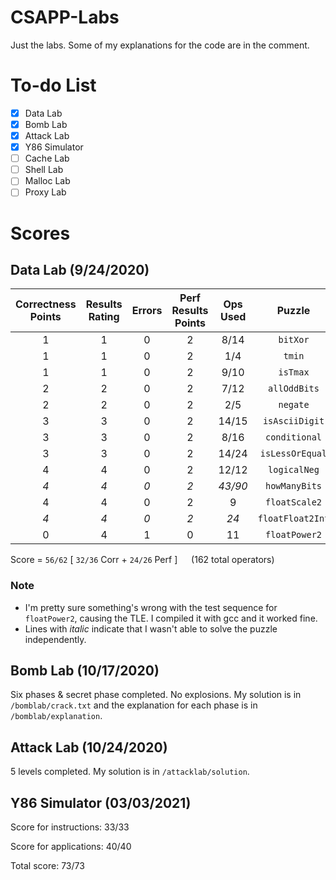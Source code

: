 # CSAPP-Labs

Just the labs. Some of my explanations for the code are in the comment. 

# To-do List

- [x] Data Lab
- [x] Bomb Lab
- [x] Attack Lab
- [x] Y86 Simulator
- [ ] Cache Lab
- [ ] Shell Lab
- [ ] Malloc Lab
- [ ] Proxy Lab

# Scores

## Data Lab (9/24/2020)

Correctness Points| Results Rating| Errors | Perf Results Points | Ops Used |Puzzle
:---:|:---:|:---:|:---:|:---:|:---:
1|1|0|2|8/14|`bitXor`
1|1|0|2|1/4|`tmin`
1|1|0|2|9/10|`isTmax`
2|2|0|2|7/12|`allOddBits`
2|2|0|2|2/5|`negate`
3|3|0|2|14/15|`isAsciiDigit`
3|3|0|2|8/16|`conditional`
3|3|0|2|14/24|`isLessOrEqual`
4|4|0|2|12/12|`logicalNeg`
*4*|*4*|*0*|*2*|*43/90*|`howManyBits`
4|4|0|2|9|`floatScale2`
*4*|*4*|*0*|*2*|*24*|`floatFloat2Int`
0|4|1|0|11|`floatPower2`

Score = `56/62` [ `32/36` Corr + `24/26` Perf ] &emsp;  (162 total operators)

### Note

- I'm pretty sure something's wrong with the test sequence for `floatPower2`, causing the TLE. I compiled it with gcc and it worked fine.
- Lines with *italic* indicate that I wasn't able to solve the puzzle independently.

## Bomb Lab (10/17/2020)

Six phases & secret phase completed. No explosions. My solution is in `/bomblab/crack.txt` and the explanation for each phase is in `/bomblab/explanation`.

## Attack Lab (10/24/2020)

5 levels completed. My solution is in `/attacklab/solution`.

## Y86 Simulator (03/03/2021)

Score for instructions: 33/33

Score for applications: 40/40

Total score:            73/73
